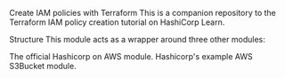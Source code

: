 Create IAM policies with Terraform
This is a companion repository to the Terraform IAM policy creation tutorial on HashiCorp Learn.

Structure
This module acts as a wrapper around three other modules:

The official Hashicorp on AWS module.
Hashicorp's example AWS S3Bucket module.
